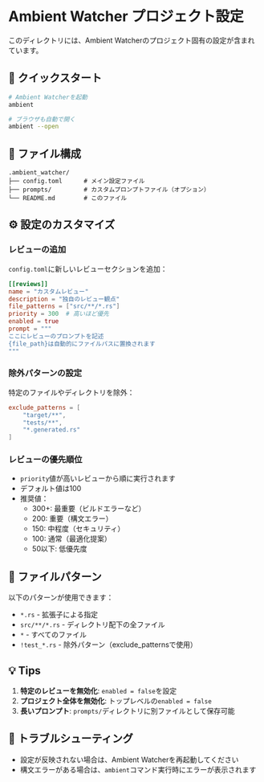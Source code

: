 # Ambient Watcher プロジェクト設定

このディレクトリには、Ambient Watcherのプロジェクト固有の設定が含まれています。

## 🚀 クイックスタート

```bash
# Ambient Watcherを起動
ambient

# ブラウザも自動で開く
ambient --open
```

## 📁 ファイル構成

```
.ambient_watcher/
├── config.toml      # メイン設定ファイル
├── prompts/         # カスタムプロンプトファイル（オプション）
└── README.md        # このファイル
```

## ⚙️ 設定のカスタマイズ

### レビューの追加

`config.toml`に新しいレビューセクションを追加：

```toml
[[reviews]]
name = "カスタムレビュー"
description = "独自のレビュー観点"
file_patterns = ["src/**/*.rs"]
priority = 300  # 高いほど優先
enabled = true
prompt = """
ここにレビューのプロンプトを記述
{file_path}は自動的にファイルパスに置換されます
"""
```

### 除外パターンの設定

特定のファイルやディレクトリを除外：

```toml
exclude_patterns = [
    "target/**",
    "tests/**",
    "*.generated.rs"
]
```

### レビューの優先順位

- `priority`値が高いレビューから順に実行されます
- デフォルト値は100
- 推奨値：
  - 300+: 最重要（ビルドエラーなど）
  - 200: 重要（構文エラー）
  - 150: 中程度（セキュリティ）
  - 100: 通常（最適化提案）
  - 50以下: 低優先度

## 🎯 ファイルパターン

以下のパターンが使用できます：

- `*.rs` - 拡張子による指定
- `src/**/*.rs` - ディレクトリ配下の全ファイル
- `*` - すべてのファイル
- `!test_*.rs` - 除外パターン（exclude_patternsで使用）

## 💡 Tips

1. **特定のレビューを無効化**: `enabled = false`を設定
2. **プロジェクト全体を無効化**: トップレベルの`enabled = false`
3. **長いプロンプト**: `prompts/`ディレクトリに別ファイルとして保存可能

## 🔧 トラブルシューティング

- 設定が反映されない場合は、Ambient Watcherを再起動してください
- 構文エラーがある場合は、`ambient`コマンド実行時にエラーが表示されます
